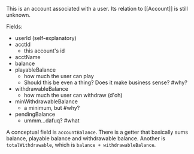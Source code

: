 This is an account associated with a user. Its relation to [[Account]] is still unknown.

Fields:
- userId (self-explanatory)
- acctId
	- this account's id
- acctName
- balance
- playableBalance
	- how much the user can play
	- Should this be even a thing? Does it make business sense? #why?
- withdrawableBalance
	- how much the user can withdraw (d'oh)
- minWithdrawableBalance
	- a minimum, but #why?
- pendingBalance
	- ummm...dafuq? #what

A conceptual field is `accountBalance`. There is a getter that basically sums balance, playable balance and withdrawable balance. 
Another is `totalWithdrawable`, which is `balance + withdrawableBalance`. 

